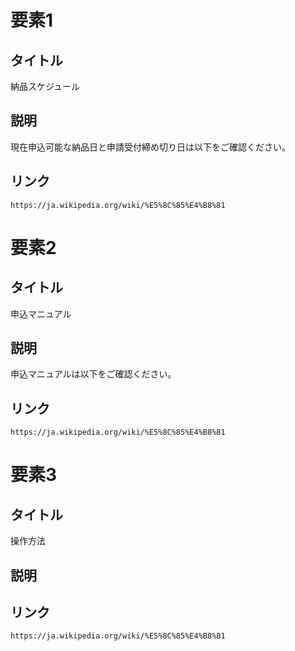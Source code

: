 # 要素1

## タイトル

納品スケジュール

## 説明

現在申込可能な納品日と申請受付締め切り日は以下をご確認ください。

## リンク

`https://ja.wikipedia.org/wiki/%E5%8C%85%E4%B8%81`

# 要素2

## タイトル

申込マニュアル

## 説明

申込マニュアルは以下をご確認ください。

## リンク

`https://ja.wikipedia.org/wiki/%E5%8C%85%E4%B8%81`

# 要素3

## タイトル

操作方法

## 説明



## リンク

`https://ja.wikipedia.org/wiki/%E5%8C%85%E4%B8%81` 
